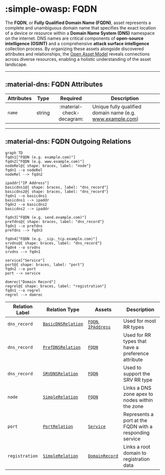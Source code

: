 # :simple-owasp: FQDN

The **FQDN**, or **Fully Qualified Domain Name (FQDN)**, asset represents a complete and unambiguous domain name that specifies the exact location of a device or resource within a **Domain Name System (DNS)** namespace on the internet. DNS names are critical components of **open-source intelligence (OSINT)** and a comprehensive **attack surface intelligence** collection process. By organizing these assets alongside discovered attributes and relationships, the [Open Asset Model](https://github.com/owasp-amass/open-asset-model) reveals connections across diverse resources, enabling a holistic understanding of the asset landscape.

---

## :material-dns: FQDN Attributes

| Attributes | Type | Required | Description |
| -------- | ---- | :--------: | ----------- |
| `name` | string | :material-check-decagram: | Unique fully qualified domain name (e.g. www.example.com) |

---

## :material-dns: FQDN Outgoing Relations

``` mermaid
graph TD
fqdn1["FQDN (e.g. example.com)"]
fqdn2["FQDN (e.g. www.example.com)"]
nodeRel@{ shape: braces, label: "node"}
fqdn1 --o nodeRel
nodeRel --> fqdn2

ipaddr["IP Address"]
basicdns1@{ shape: braces, label: "dns_record"}
basicdns2@{ shape: braces, label: "dns_record"}
fqdn1 --o basicdns1
basicdns1 --> ipaddr
fqdn2 --o basicdns2
basicdns2 --> ipaddr

fqdn3["FQDN (e.g. send.example.com)"]
prefdns@{ shape: braces, label: "dns_record"}
fqdn1 --o prefdns
prefdns --> fqdn3

fqdn4["FQDN (e.g. _sip._tcp.example.com)"]
srvdns@{ shape: braces, label: "dns_record"}
fqdn4 --o srvdns
srvdns --> fqdn1

service["Service"]
port@{ shape: braces, label: "port"}
fqdn2 --o port
port --> service

domrec["Domain Record"]
regrel@{ shape: braces, label: "registration"}
fqdn1 --o regrel
regrel --> domrec
```

| Relation Label | Relation Type | Assets | Description |
| -------------- | -------------- | -------------- | -------------- |
| `dns_record` | [`BasicDNSRelation`](#basic_dns_relation) | [`FQDN`](#fqdn), [`IPAddress`](#ip_address) | Used for most RR types |
| `dns_record` | [`PrefDNSRelation`](#pref_dns_relation) | [`FQDN`](#fqdn) | Used for RR types that have a preference attribute |
| `dns_record` | [`SRVDNSRelation`](#srv_dns_relation) | [`FQDN`](#fqdn) | Used to support the SRV RR type |
| `node` | [`SimpleRelation`](#simple_relation) | [`FQDN`](#fqdn) | Links a DNS zone apex to nodes within the zone |
| `port` | [`PortRelation`](#port_relation) | [`Service`](#service) | Represents a port at the FQDN with a responding service |
| `registration` | [`SimpleRelation`](#simple_relation) | [`DomainRecord`](#domain_record) | Links a root domain to registration data |
